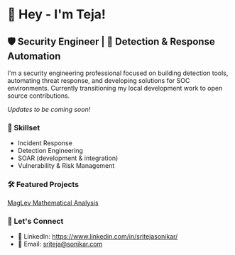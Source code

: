 # 👋 Hey - I'm Teja!

## 🛡️ Security Engineer | 🤖 Detection & Response Automation

I'm a security engineering professional focused on building detection tools, automating threat response, and developing solutions for SOC environments. Currently transitioning my local development work to open source contributions.

*Updates to be coming soon!*

### 🧠 Skillset
- Incident Response
- Detection Engineering
- SOAR (development & integration)
- Vulnerability & Risk Management

### 🛠️ Featured Projects
[MagLev Mathematical Analysis](https://github.com/teja-sonik/maglev-transport-physics)

### 🤝 Let's Connect
- 💼 LinkedIn: https://www.linkedin.com/in/sritejasonikar/
- 📧 Email: sriteja@sonikar.com


<!--
**teja-sonik/teja-sonik** is a ✨ _special_ ✨ repository because its `README.md` (this file) appears on your GitHub profile.

Here are some ideas to get you started:

- 🔭 I’m currently working on ...
- 🌱 I’m currently learning ...
- 👯 I’m looking to collaborate on ...
- 🤔 I’m looking for help with ...
- 💬 Ask me about ...
- 📫 How to reach me: ...
- 😄 Pronouns: ...
- ⚡ Fun fact: ...
-->
